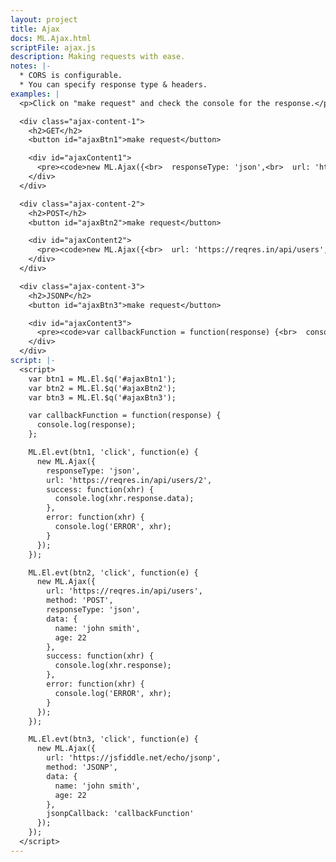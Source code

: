 ```yaml
---
layout: project
title: Ajax
docs: ML.Ajax.html
scriptFile: ajax.js
description: Making requests with ease.
notes: |-
  * CORS is configurable.
  * You can specify response type & headers.
examples: |
  <p>Click on "make request" and check the console for the response.</p>

  <div class="ajax-content-1">
    <h2>GET</h2>
    <button id="ajaxBtn1">make request</button>

    <div id="ajaxContent1">
      <pre><code>new ML.Ajax({<br>  responseType: 'json',<br>  url: 'https://reqres.in/api/users/2',<br>  success: function(xhr) {<br>    console.log(xhr.response.data);<br>  },<br>  error: function(xhr) {<br>    console.log('ERROR', xhr);<br>  }<br>});</code></pre>
    </div>
  </div>

  <div class="ajax-content-2">
    <h2>POST</h2>
    <button id="ajaxBtn2">make request</button>

    <div id="ajaxContent2">
      <pre><code>new ML.Ajax({<br>  url: 'https://reqres.in/api/users',<br>  method: 'POST',<br>  responseType: 'json',<br>  data: {<br>    name: 'john smith',<br>    age: 22<br>  }<br>  success: function(xhr) {<br>    console.log(xhr.response);<br>  },<br>  error: function(xhr) {<br>    console.log('ERROR', xhr);<br>  }<br>});</code></pre>
    </div>
  </div>

  <div class="ajax-content-3">
    <h2>JSONP</h2>
    <button id="ajaxBtn3">make request</button>

    <div id="ajaxContent3">
      <pre><code>var callbackFunction = function(response) {<br>  console.log(response);<br>};<br><br>new ML.Ajax({<br>  url: 'https://jsfiddle.net/echo/jsonp',<br>  method: 'JSONP',<br>  data: {<br>    name: 'john smith',<br>    age: 22<br>  },<br>  jsonpCallback: 'callbackFunction'<br>});</code></pre>
    </div>
  </div>
script: |-
  <script>
    var btn1 = ML.El.$q('#ajaxBtn1');
    var btn2 = ML.El.$q('#ajaxBtn2');
    var btn3 = ML.El.$q('#ajaxBtn3');

    var callbackFunction = function(response) {
      console.log(response);
    };

    ML.El.evt(btn1, 'click', function(e) {
      new ML.Ajax({
        responseType: 'json',
        url: 'https://reqres.in/api/users/2',
        success: function(xhr) {
          console.log(xhr.response.data);
        },
        error: function(xhr) {
          console.log('ERROR', xhr);
        }
      });
    });

    ML.El.evt(btn2, 'click', function(e) {
      new ML.Ajax({
        url: 'https://reqres.in/api/users',
        method: 'POST',
        responseType: 'json',
        data: {
          name: 'john smith',
          age: 22
        },
        success: function(xhr) {
          console.log(xhr.response);
        },
        error: function(xhr) {
          console.log('ERROR', xhr);
        }
      });
    });

    ML.El.evt(btn3, 'click', function(e) {
      new ML.Ajax({
        url: 'https://jsfiddle.net/echo/jsonp',
        method: 'JSONP',
        data: {
          name: 'john smith',
          age: 22
        },
        jsonpCallback: 'callbackFunction'
      });
    });
  </script>
---
```


